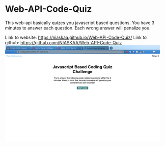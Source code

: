 # Web-API-Code-Quiz
This web-api basically quizes you javascript based questions. You have 3 minutes to answer each question. Each wrong answer will penalize you. 

Link to website: https://niaskaa.github.io/Web-API-Code-Quiz/
Link to github: https://github.com/NIASKAA/Web-API-Code-Quiz
![alt text](screenshot/Demo.png "Demo")